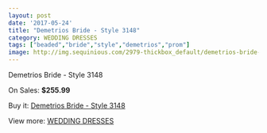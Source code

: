 ```yaml
---
layout: post
date: '2017-05-24'
title: "Demetrios Bride - Style 3148"
category: WEDDING DRESSES
tags: ["beaded","bride","style","demetrios","prom"]
image: http://img.sequinious.com/2979-thickbox_default/demetrios-bride-style-3148.jpg
---
```

Demetrios Bride - Style 3148

On Sales: **$255.99**
<a href="https://www.sequinious.com/wedding-dresses/1211-demetrios-bride-style-3148.html"><amp-img layout="responsive" width="600" height="600" src="//img.sequinious.com/2979-thickbox_default/demetrios-bride-style-3148.jpg" alt="Demetrios Bride - Style 3148 0" /></a>
<a href="https://www.sequinious.com/wedding-dresses/1211-demetrios-bride-style-3148.html"><amp-img layout="responsive" width="600" height="600" src="//img.sequinious.com/2981-thickbox_default/demetrios-bride-style-3148.jpg" alt="Demetrios Bride - Style 3148 1" /></a>
<a href="https://www.sequinious.com/wedding-dresses/1211-demetrios-bride-style-3148.html"><amp-img layout="responsive" width="600" height="600" src="//img.sequinious.com/2980-thickbox_default/demetrios-bride-style-3148.jpg" alt="Demetrios Bride - Style 3148 2" /></a>

Buy it: [Demetrios Bride - Style 3148](https://www.sequinious.com/wedding-dresses/1211-demetrios-bride-style-3148.html "Demetrios Bride - Style 3148")

View more: [WEDDING DRESSES](https://www.sequinious.com/2-wedding-dresses "WEDDING DRESSES")